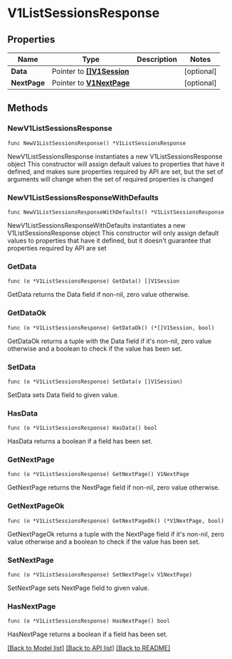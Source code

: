 # V1ListSessionsResponse

## Properties

Name | Type | Description | Notes
------------ | ------------- | ------------- | -------------
**Data** | Pointer to [**[]V1Session**](V1Session.md) |  | [optional] 
**NextPage** | Pointer to [**V1NextPage**](V1NextPage.md) |  | [optional] 

## Methods

### NewV1ListSessionsResponse

`func NewV1ListSessionsResponse() *V1ListSessionsResponse`

NewV1ListSessionsResponse instantiates a new V1ListSessionsResponse object
This constructor will assign default values to properties that have it defined,
and makes sure properties required by API are set, but the set of arguments
will change when the set of required properties is changed

### NewV1ListSessionsResponseWithDefaults

`func NewV1ListSessionsResponseWithDefaults() *V1ListSessionsResponse`

NewV1ListSessionsResponseWithDefaults instantiates a new V1ListSessionsResponse object
This constructor will only assign default values to properties that have it defined,
but it doesn't guarantee that properties required by API are set

### GetData

`func (o *V1ListSessionsResponse) GetData() []V1Session`

GetData returns the Data field if non-nil, zero value otherwise.

### GetDataOk

`func (o *V1ListSessionsResponse) GetDataOk() (*[]V1Session, bool)`

GetDataOk returns a tuple with the Data field if it's non-nil, zero value otherwise
and a boolean to check if the value has been set.

### SetData

`func (o *V1ListSessionsResponse) SetData(v []V1Session)`

SetData sets Data field to given value.

### HasData

`func (o *V1ListSessionsResponse) HasData() bool`

HasData returns a boolean if a field has been set.

### GetNextPage

`func (o *V1ListSessionsResponse) GetNextPage() V1NextPage`

GetNextPage returns the NextPage field if non-nil, zero value otherwise.

### GetNextPageOk

`func (o *V1ListSessionsResponse) GetNextPageOk() (*V1NextPage, bool)`

GetNextPageOk returns a tuple with the NextPage field if it's non-nil, zero value otherwise
and a boolean to check if the value has been set.

### SetNextPage

`func (o *V1ListSessionsResponse) SetNextPage(v V1NextPage)`

SetNextPage sets NextPage field to given value.

### HasNextPage

`func (o *V1ListSessionsResponse) HasNextPage() bool`

HasNextPage returns a boolean if a field has been set.


[[Back to Model list]](../README.md#documentation-for-models) [[Back to API list]](../README.md#documentation-for-api-endpoints) [[Back to README]](../README.md)


